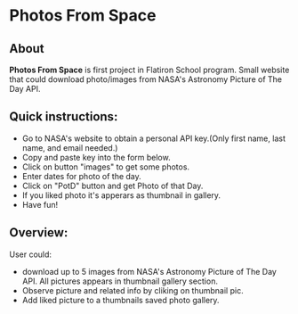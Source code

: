 # Photos From Space

## About 
**Photos From Space** is first project in Flatiron School program. Small website that could download photo/images from NASA's Astronomy Picture of The Day API.

## Quick instructions:
 - Go to NASA's website to obtain a personal API key.(Only first name, last name, and email needed.)
 - Copy and paste key into the form below.
 - Click on button "images" to get some photos.
 - Enter dates for photo of the day.
 - Click on "PotD" button and get Photo of that Day.
 - If you liked photo it's apperars as thumbnail in gallery.
 - Have fun!

 ## Overview:
  User could:
  - download up to 5 images from NASA's Astronomy Picture of The Day API. All pictures appears in thumbnail gallery section.
  - Observe picture and related info by cliking on thumbnail pic. 
  - Add liked picture to a thumbnails saved photo gallery.
